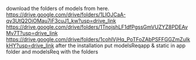 download the folders of models from here.
https://drive.google.com/drive/folders/1LIOJCaA-qy3UtQ2OiOMau7iF3cuJ1_kw?usp=drive_link
https://drive.google.com/drive/folders/1TnojshLF1dfPgssGmVUZYZ8PDEAvMv7T?usp=drive_link
https://drive.google.com/drive/folders/1cohlVjHq_PoTFoZAbPSFFGGZmZuIkkHY?usp=drive_link
after the installation put modelsReqapp & static in app folder and modelsReq with the folders

